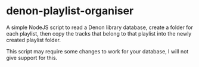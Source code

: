 # denon-playlist-organiser
A simple NodeJS script to read a Denon library database, create a folder for each playlist, then copy the tracks that belong to that playlist into the newly created playlist folder.


This script may require some changes to work for your database, I will not give support for this.

